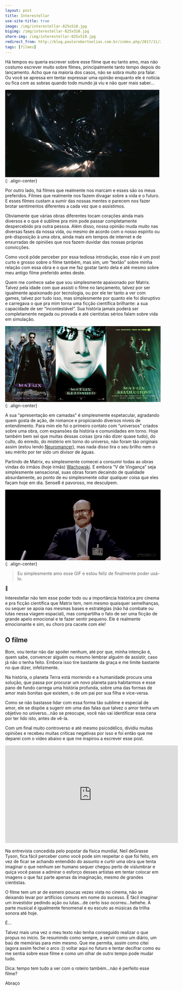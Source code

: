 ```yaml
---
layout: post
title: Interestellar
use-site-title: true
image: /img/interestellar-825x510.jpg
bigimg: /img/interestellar-825x510.jpg
share-img: /img/interestellar-825x510.jpg
redirect_from: http://blog.paulorobertoelias.com.br/index.php/2017/11/28/interestellar/
tags: [filmes]
---
```


Há tempos eu queria escrever sobre esse filme que eu tanto amo, mas não costumo escrever muito sobre filmes, principalmente tanto tempo depois do lançamento. Acho que na maioria dos casos, não se sobra muito pra falar. Ou você se apressa em tentar expressar uma opinião enquanto ele é notícia ou fica com as sobras quando todo mundo já viu e não quer mais saber…

![image](../img/interestellar-gif.gif){: .align-center}

Por outro lado, há filmes que realmente nos marcam e esses são os meus preferidos. Filmes que realmente nos fazem divagar sobre a vida e o futuro. E esses filmes custam a sumir das nossas mentes e parecem nos fazer brotar sentimentos diferentes a cada vez que o assistimos.

Obviamente que várias obras diferentes tocam corações ainda mais diversos e o que é sublime pra mim pode passar completamente despercebido pra outra pessoa. Além disso, nossa opinião muda muito nas diversas fases da nossa vida, ou mesmo de acordo com o nosso espírito ou pré-disposição à uma obra, ainda mais em tempos de internet e de enxurradas de opiniões que nos fazem duvidar das nossas próprias convicções.

Como você pôde perceber por essa tediosa introdução, esse não é um post curto e grosso sobre o filme também, mas sim, um “textão” sobre minha relação com essa obra e o que me faz gostar tanto dela e até mesmo sobre meu antigo filme preferido antes deste.

Quem me conhece sabe que sou simplesmente apaixonado por Matrix. Talvez pela idade com que assisti o filme no lançamento, talvez por ser igualmente apaixonado por tecnologia, ou por ele ter tanto a ver com games, talvez por tudo isso, mas simplesmente por quanto ele foi disruptivo e carregava o que pra mim torna uma ficção científica brilhante: a sua capacidade de ser “incontestável”. Sua história jamais poderá ser completamente negada ou provada e até cientistas sérios falam sobre vida em simulação.

![image](../img/the-matrix-768x374.jpg){: .align-center}

A sua “apresentação em camadas” é simplesmente espetacular, agradando quem gosta de ação, de romance e propiciando diversos níveis de entendimento. Para mim ele foi o primeiro contato com “universos” criados sobre uma obra, com expansões da história e comunidades em torno. Hoje também bem sei que muitas dessas coisas (pra não dizer quase tudo), do culto, do enredo, do mistério em torno do universo, não foram tão originais assim (estou lendo [Neuromancer](https://pt.wikipedia.org/wiki/Neuromancer)), mas nada disso tira o seu brilho nem o seu mérito por ter sido um divisor de águas.

Partindo de Matrix, eu simplesmente comecei a consumir todas as obras vindas do irmãos (hoje irmãs) [Wachowski](https://pt.wikipedia.org/wiki/Lilly_e_Lana_Wachowski). E embora “V de Vingança” seja simplesmente sensacional, suas obras foram decaindo de qualidade absurdamente, ao ponto de eu simplesmente odiar qualquer coisa que eles façam hoje em dia. Sense8 é pavoroso, me desculpem.

![image](../img/cabeca.gif){: .align-center}

> Eu simplesmente amo esse GIF e estou feliz de finalmente poder usá-lo.

🙂

Interestellar não tem esse poder todo ou a importância histórica pro cinema e pra ficção científica que Matrix tem, nem mesmo quaisquer semelhanças, ou sequer se apoia nas mesmas bases e estratégias (não há combate ou lutas nessa viagem espacial), mas compartilha o fato de ser uma ficção de grande apelo emocional e te fazer sentir pequeno. Ele é realmente emocionante e sim, eu choro pra cacete com ele!

## O filme

Bom, vou tentar não dar spoiler nenhum, até por que, minha intenção é, quem sabe, convencer alguém ou mesmo lembrar alguém de assistir, caso já não o tenha feito. Embora isso tire bastante da graça e me limite bastante no que dizer, infelizmente.

Na história, o planeta Terra está morrendo e a humanidade procura uma solução, que passa por procurar um novo planeta para habitarmos e esse pano de fundo carrega uma história profunda, sobre uma das formas de amor mais bonitas que existem, o de um pai por sua filha e vice-versa.

Como se não bastasse lidar com essa forma tão sublime e especial de amor, ele se dispõe a sugerir em uma das falas que talvez o amor tenha um objetivo no universo…não se preocupe, você não vai identificar essa cena por ter lido isto, antes de vê-la.

Com um final muito controverso e até mesmo psicodélico, dividiu muitas opiniões e recebeu muitas críticas negativas por isso e foi então que me deparei com o vídeo abaixo e que me inspirou a escrever esse post.

<iframe width="560" height="315" src="https://www.youtube.com/embed/l7tV7v71k-I" frameborder="0" allowfullscreen class="align-center"></iframe>

Na entrevista concedida pelo popstar da física mundial, Neil deGrasse Tyson, fica fácil perceber como você pode sim respeitar o que foi feito, em vez de ficar se achando entendido do assunto e curtir uma obra que tenta imaginar o que nenhum ser humano sequer chegou perto de vislumbrar e quiça você passe a admirar o esforço desses artistas em tentar colocar em imagens o que faz parte apenas da imaginação, mesmo de grandes cientistas.

O filme tem um ar de esmero poucas vezes vista no cinema, não se deixando levar por artifícios comuns em nome do sucesso. É fácil imaginar um investidor pedindo ação ou lutas…de certo isso ocorreu…hehehe. A parte musical é igualmente fenomenal e eu escuto as músicas da trilha sonora até hoje.

É…

Talvez mais uma vez o meu texto não tenha conseguido realizar o que propus no início. Se resumindo como sempre, a servir como um diário, um baú de memórias para mim mesmo. Que me permita, assim como citei (agora assim fechei o arco :)) voltar aqui no futuro e tentar decifrar como eu me sentia sobre esse filme e como um olhar de outro tempo pode mudar tudo.

Dica: tempo tem tudo a ver com o roteiro também…não é perfeito esse filme?

Abraço
